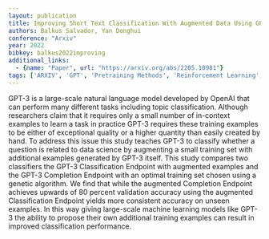 ```yaml
---
layout: publication
title: Improving Short Text Classification With Augmented Data Using GPT-3
authors: Balkus Salvador, Yan Donghui
conference: "Arxiv"
year: 2022
bibkey: balkus2022improving
additional_links:
  - {name: "Paper", url: "https://arxiv.org/abs/2205.10981"}
tags: ['ARXIV', 'GPT', 'Pretraining Methods', 'Reinforcement Learning', 'Training Techniques']
---
```

GPT-3 is a large-scale natural language model developed by OpenAI that can perform many different tasks including topic classification. Although researchers claim that it requires only a small number of in-context examples to learn a task in practice GPT-3 requires these training examples to be either of exceptional quality or a higher quantity than easily created by hand. To address this issue this study teaches GPT-3 to classify whether a question is related to data science by augmenting a small training set with additional examples generated by GPT-3 itself. This study compares two classifiers the GPT-3 Classification Endpoint with augmented examples and the GPT-3 Completion Endpoint with an optimal training set chosen using a genetic algorithm. We find that while the augmented Completion Endpoint achieves upwards of 80 percent validation accuracy using the augmented Classification Endpoint yields more consistent accuracy on unseen examples. In this way giving large-scale machine learning models like GPT-3 the ability to propose their own additional training examples can result in improved classification performance.
